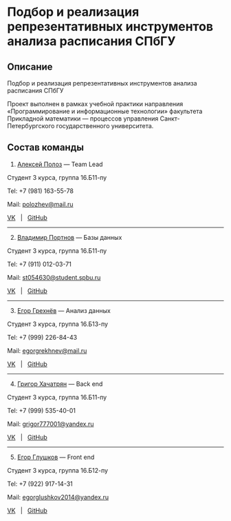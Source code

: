 # Подбор и реализация репрезентативных инструментов анализа расписания СПбГУ
## Описание
Подбор и реализация репрезентативных инструментов анализа расписания СПбГУ

Проект выполнен в рамках учебной практики направления «Программирование и информационные технологии» факультета Прикладной математики — процессов управления Санкт-Петербургского государственного университета.


## Состав команды
1. [Алексей Полоз](https://github.com/kosyachniy) — Team Lead

Студент 3 курса, группа 16.Б11-пу

Tel: +7 (981) 163-55-78

Mail: polozhev@mail.ru

[VK](https://vk.com/freakiller) &nbsp; | &nbsp; [GitHub](https://github.com/kosyachniy)

-----

2. [Владимир Портнов](https://github.com/VPortnov) — Базы данных

Студент 3 курса, группа 16.Б11-пу

Tel: +7 (911) 012-03-71

Mail: st054630@student.spbu.ru

[VK](https://vk.com/id323263866) &nbsp; | &nbsp; [GitHub](https://github.com/VPortnov)

-----

3. [Егор Грехнёв](https://github.com/Egor14) — Анализ данных

Студент 3 курса, группа 16.Б13-пу

Tel: +7 (999) 226-84-43

Mail: egorgrekhnev@mail.ru

[VK](https://vk.com/vipmegogor) &nbsp; | &nbsp; [GitHub](https://github.com/Egor14)

-----

4. [Григор Хачатрян](https://github.com/GrigorKhachatryan) — Back end

Студент 3 курса, группа 16.Б11-пу

Tel: +7 (999) 535-40-01

Mail: grigor777001@yandex.ru

[VK](https://vk.com/i82892777) &nbsp; | &nbsp; [GitHub](https://github.com/GrigorKhachatryan)

-----

5. [Егор Глушков](https://github.com/ExP98) — Front end

Студент 3 курса, группа 16.Б12-пу

Tel: +7 (922) 917-14-31

Mail: egorglushkov2014@yandex.ru

[VK](https://vk.com/exp98) &nbsp; | &nbsp; [GitHub](https://github.com/ExP98)

